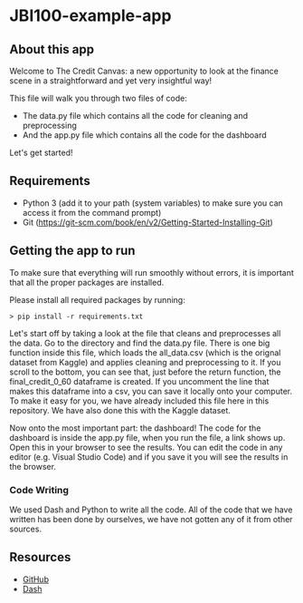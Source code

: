 # JBI100-example-app

## About this app

Welcome to The Credit Canvas: a new opportunity to look at the 
finance scene in a straightforward and yet very insightful way!

This file will walk you through two files of code:
- The data.py file which contains all the code for cleaning and preprocessing
- And the app.py file which contains all the code for the dashboard

Let's get started!

## Requirements

* Python 3 (add it to your path (system variables) to make sure you can access it from the command prompt)
* Git (https://git-scm.com/book/en/v2/Getting-Started-Installing-Git)

## Getting the app to run

To make sure that everything will run smoothly without errors, it is important that all the proper packages are installed.

Please install all required packages by running:
```
> pip install -r requirements.txt
```

Let's start off by taking a look at the file that cleans and preprocesses all the data. Go to the directory and find the data.py file.
There is one big function inside this file, which loads the all_data.csv (which is the orignal dataset from Kaggle) and applies cleaning and preprocessing to it.
If you scroll to the bottom, you can see that, just before the return function, the final_credit_0_60 dataframe is created. 
If you uncomment the line that makes this dataframe into a csv, you can save it locally onto your computer. 
To make it easy for you, we have already included this file here in this repository. We have also done this with the Kaggle dataset. 

Now onto the most important part: the dashboard! The code for the dashboard is inside the app.py file, when you run the file, a link shows up.
Open this in your browser to see the results. You can edit the code in any editor (e.g. Visual Studio Code) and if you save it you will see the results in the browser.

### Code Writing
We used Dash and Python to write all the code.
All of the code that we have written has been done by ourselves, we have not gotten any of it from other sources.

## Resources

* [GitHub](https://github.com/giacomograzia/JBI100\_VisualizationProject)
* [Dash](https://dash.plot.ly/)
